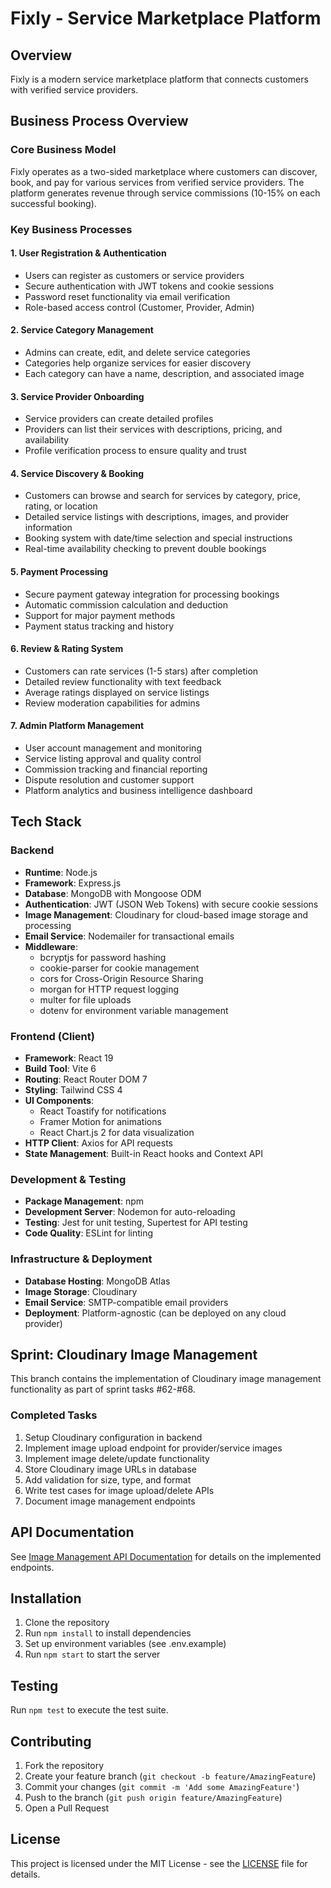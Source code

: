 # Fixly - Service Marketplace Platform

## Overview
Fixly is a modern service marketplace platform that connects customers with verified service providers.

## Business Process Overview

### Core Business Model
Fixly operates as a two-sided marketplace where customers can discover, book, and pay for various services from verified service providers. The platform generates revenue through service commissions (10-15% on each successful booking).

### Key Business Processes

#### 1. User Registration & Authentication
- Users can register as customers or service providers
- Secure authentication with JWT tokens and cookie sessions
- Password reset functionality via email verification
- Role-based access control (Customer, Provider, Admin)

#### 2. Service Category Management
- Admins can create, edit, and delete service categories
- Categories help organize services for easier discovery
- Each category can have a name, description, and associated image

#### 3. Service Provider Onboarding
- Service providers can create detailed profiles
- Providers can list their services with descriptions, pricing, and availability
- Profile verification process to ensure quality and trust

#### 4. Service Discovery & Booking
- Customers can browse and search for services by category, price, rating, or location
- Detailed service listings with descriptions, images, and provider information
- Booking system with date/time selection and special instructions
- Real-time availability checking to prevent double bookings

#### 5. Payment Processing
- Secure payment gateway integration for processing bookings
- Automatic commission calculation and deduction
- Support for major payment methods
- Payment status tracking and history

#### 6. Review & Rating System
- Customers can rate services (1-5 stars) after completion
- Detailed review functionality with text feedback
- Average ratings displayed on service listings
- Review moderation capabilities for admins

#### 7. Admin Platform Management
- User account management and monitoring
- Service listing approval and quality control
- Commission tracking and financial reporting
- Dispute resolution and customer support
- Platform analytics and business intelligence dashboard

## Tech Stack

### Backend
- **Runtime**: Node.js
- **Framework**: Express.js
- **Database**: MongoDB with Mongoose ODM
- **Authentication**: JWT (JSON Web Tokens) with secure cookie sessions
- **Image Management**: Cloudinary for cloud-based image storage and processing
- **Email Service**: Nodemailer for transactional emails
- **Middleware**:
  - bcryptjs for password hashing
  - cookie-parser for cookie management
  - cors for Cross-Origin Resource Sharing
  - morgan for HTTP request logging
  - multer for file uploads
  - dotenv for environment variable management

### Frontend (Client)
- **Framework**: React 19
- **Build Tool**: Vite 6
- **Routing**: React Router DOM 7
- **Styling**: Tailwind CSS 4
- **UI Components**: 
  - React Toastify for notifications
  - Framer Motion for animations
  - React Chart.js 2 for data visualization
- **HTTP Client**: Axios for API requests
- **State Management**: Built-in React hooks and Context API

### Development & Testing
- **Package Management**: npm
- **Development Server**: Nodemon for auto-reloading
- **Testing**: Jest for unit testing, Supertest for API testing
- **Code Quality**: ESLint for linting

### Infrastructure & Deployment
- **Database Hosting**: MongoDB Atlas
- **Image Storage**: Cloudinary
- **Email Service**: SMTP-compatible email providers
- **Deployment**: Platform-agnostic (can be deployed on any cloud provider)

## Sprint: Cloudinary Image Management
This branch contains the implementation of Cloudinary image management functionality as part of sprint tasks #62-#68.

### Completed Tasks
1. Setup Cloudinary configuration in backend
2. Implement image upload endpoint for provider/service images
3. Implement image delete/update functionality
4. Store Cloudinary image URLs in database
5. Add validation for size, type, and format
6. Write test cases for image upload/delete APIs
7. Document image management endpoints

## API Documentation
See [Image Management API Documentation](code_docs/imageManagementAPI.md) for details on the implemented endpoints.

## Installation
1. Clone the repository
2. Run `npm install` to install dependencies
3. Set up environment variables (see .env.example)
4. Run `npm start` to start the server

## Testing
Run `npm test` to execute the test suite.

## Contributing
1. Fork the repository
2. Create your feature branch (`git checkout -b feature/AmazingFeature`)
3. Commit your changes (`git commit -m 'Add some AmazingFeature'`)
4. Push to the branch (`git push origin feature/AmazingFeature`)
5. Open a Pull Request

## License
This project is licensed under the MIT License - see the [LICENSE](LICENSE) file for details.